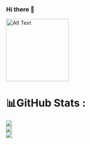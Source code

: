 ### Hi there 👋

<p align="left">
  <img src="https://github.com/IssamLL/IssamLL/blob/main/boxing-cat.gif" alt="Alt Text" width="170">
</p>


# 📊GitHub Stats :
![](https://github-readme-stats.vercel.app/api?username=IssamLL&theme=radical&hide_border=true&include_all_commits=false&count_private=false)<br/>
![](https://github-readme-streak-stats.herokuapp.com/?user=IssamLL&theme=radical&hide_border=true)<br/>
![](https://github-readme-stats.vercel.app/api/top-langs/?username=IssamLL&theme=radical&hide_border=true&include_all_commits=false&count_private=false&layout=compact)

